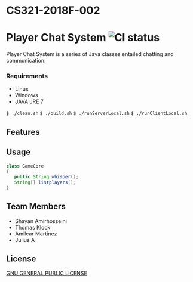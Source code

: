 # CS321-2018F-002
# Player Chat System ![CI status](https://img.shields.io/badge/build-passing-brightgreen.svg)

Player Chat System is a series of Java classes entailed chatting and communication.

### Requirements
* Linux
* Windows
* JAVA JRE 7

`$ ./clean.sh`
`$ ./build.sh`
`$ ./runServerLocal.sh`
`$ ./runClientLocal.sh`

## Features

 
## Usage

```java
class GameCore
{
   public String whisper();
   String[] listplayers(); 
}

```

## Team Members
* Shayan Amirhosseini
* Thomas Klock
* Amilcar Martinez
* Julius A

## License
[GNU GENERAL PUBLIC LICENSE](http://fsf.org/)